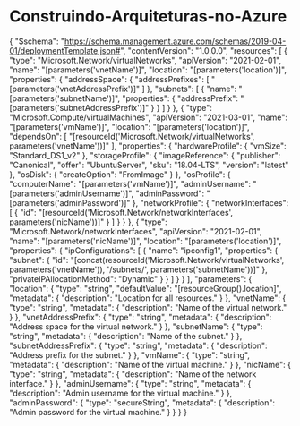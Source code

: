 # Construindo-Arquiteturas-no-Azure
{
  "$schema": "https://schema.management.azure.com/schemas/2019-04-01/deploymentTemplate.json#",
  "contentVersion": "1.0.0.0",
  "resources": [
    {
      "type": "Microsoft.Network/virtualNetworks",
      "apiVersion": "2021-02-01",
      "name": "[parameters('vnetName')]",
      "location": "[parameters('location')]",
      "properties": {
        "addressSpace": {
          "addressPrefixes": [
            "[parameters('vnetAddressPrefix')]"
          ]
        },
        "subnets": [
          {
            "name": "[parameters('subnetName')]",
            "properties": {
              "addressPrefix": "[parameters('subnetAddressPrefix')]"
            }
          }
        ]
      }
    },
    {
      "type": "Microsoft.Compute/virtualMachines",
      "apiVersion": "2021-03-01",
      "name": "[parameters('vmName')]",
      "location": "[parameters('location')]",
      "dependsOn": [
        "[resourceId('Microsoft.Network/virtualNetworks', parameters('vnetName'))]"
      ],
      "properties": {
        "hardwareProfile": {
          "vmSize": "Standard_DS1_v2"
        },
        "storageProfile": {
          "imageReference": {
            "publisher": "Canonical",
            "offer": "UbuntuServer",
            "sku": "18.04-LTS",
            "version": "latest"
          },
          "osDisk": {
            "createOption": "FromImage"
          }
        },
        "osProfile": {
          "computerName": "[parameters('vmName')]",
          "adminUsername": "[parameters('adminUsername')]",
          "adminPassword": "[parameters('adminPassword')]"
        },
        "networkProfile": {
          "networkInterfaces": [
            {
              "id": "[resourceId('Microsoft.Network/networkInterfaces', parameters('nicName'))]"
            }
          ]
        }
      }
    },
    {
      "type": "Microsoft.Network/networkInterfaces",
      "apiVersion": "2021-02-01",
      "name": "[parameters('nicName')]",
      "location": "[parameters('location')]",
      "properties": {
        "ipConfigurations": [
          {
            "name": "ipconfig1",
            "properties": {
              "subnet": {
                "id": "[concat(resourceId('Microsoft.Network/virtualNetworks', parameters('vnetName')), '/subnets/', parameters('subnetName'))]"
              },
              "privateIPAllocationMethod": "Dynamic"
            }
          }
        ]
      }
    }
  ],
  "parameters": {
    "location": {
      "type": "string",
      "defaultValue": "[resourceGroup().location]",
      "metadata": {
        "description": "Location for all resources."
      }
    },
    "vnetName": {
      "type": "string",
      "metadata": {
        "description": "Name of the virtual network."
      }
    },
    "vnetAddressPrefix": {
      "type": "string",
      "metadata": {
        "description": "Address space for the virtual network."
      }
    },
    "subnetName": {
      "type": "string",
      "metadata": {
        "description": "Name of the subnet."
      }
    },
    "subnetAddressPrefix": {
      "type": "string",
      "metadata": {
        "description": "Address prefix for the subnet."
      }
    },
    "vmName": {
      "type": "string",
      "metadata": {
        "description": "Name of the virtual machine."
      }
    },
    "nicName": {
      "type": "string",
      "metadata": {
        "description": "Name of the network interface."
      }
    },
    "adminUsername": {
      "type": "string",
      "metadata": {
        "description": "Admin username for the virtual machine."
      }
    },
    "adminPassword": {
      "type": "secureString",
      "metadata": {
        "description": "Admin password for the virtual machine."
      }
    }
  }
}
